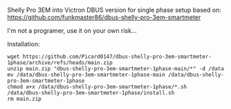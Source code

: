 Shelly Pro 3EM into Victron DBUS version for single phase setup
based on: https://github.com/funkmaster86/dbus-shelly-pro-3em-smartmeter

I'm not a programer, use it on your own risk...

Installation:
```
wget https://github.com/Picard0147/dbus-shelly-pro-3em-smartmeter-1phase/archive/refs/heads/main.zip
unzip main.zip "dbus-shelly-pro-3em-smartmeter-1phase-main/*" -d /data
mv /data/dbus-shelly-pro-3em-smartmeter-1phase-main /data/dbus-shelly-pro-3em-smartmeter-1phase
chmod a+x /data/dbus-shelly-pro-3em-smartmeter-1phase/*.sh
/data/dbus-shelly-pro-3em-smartmeter-1phase/install.sh
rm main.zip
```
